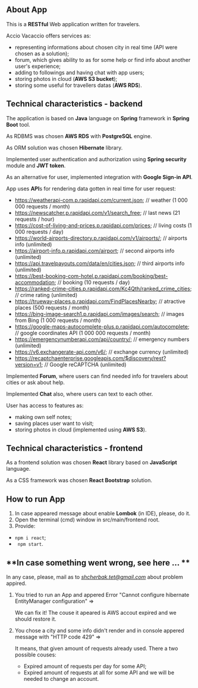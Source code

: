 ## **About App**

This is a **RESTful** Web application written for travelers.

Accio Vacaccio offers services as:
- representing informations about chosen city in real time (API were chosen as a solution);
- forum, which gives ability to as for some help or find info about another user's experience;
- adding to followings and having chat with app users;
- storing photos in cloud (**AWS S3 bucket**);
- storing some useful for travellers datas (**AWS RDS**).


## **Technical characteristics - backend**

The application is based on **Java** language on **Spring** framework in **Spring Boot** tool.

As RDBMS was chosen **AWS RDS** with **PostgreSQL** engine.

As ORM solution was chosen **Hibernate** library.

Implemented user authentication and authorization using **Spring security** module and **JWT token**.

As an alternative for user, implemented integration with **Google Sign-in API**.

App uses **API**s for rendering data gotten in real time for user request:

- https://weatherapi-com.p.rapidapi.com/current.json; // weather (1 000 000 requests / month)
- https://newscatcher.p.rapidapi.com/v1/search_free; // last news (21 requests / hour)
- https://cost-of-living-and-prices.p.rapidapi.com/prices; // living costs (1 000 requests / day)
- https://world-airports-directory.p.rapidapi.com/v1/airports/; // airports info (unlimited)
- https://airport-info.p.rapidapi.com/airport; // second airports info (unlimited)
- https://api.travelpayouts.com/data/en/cities.json; // third airports info (unlimited)
- https://best-booking-com-hotel.p.rapidapi.com/booking/best-accommodation; // booking (10 requests / day)
- https://ranked-crime-cities.p.rapidapi.com/Kc4Qth/ranked_crime_cities; // crime rating (unlimited)
- https://trueway-places.p.rapidapi.com/FindPlacesNearby; // atractive places (500 requests / month)
- https://bing-image-search1.p.rapidapi.com/images/search; // images from Bing  (1 000 requests / month)
- https://google-maps-autocomplete-plus.p.rapidapi.com/autocomplete; // google coordinates API (1 000 000 requests / month)
- https://emergencynumberapi.com/api/country/; // emergency numbers (unlimited)
- https://v6.exchangerate-api.com/v6/; // exchange currency (unlimited)
- https://recaptchaenterprise.googleapis.com/$discovery/rest?version=v1; // Google reCAPTCHA (unlimited)

Implemented **Forum**, where users can find needed info for travelers about cities or ask about help.

Implemented **Chat** also, where users can text to each other.

User has access to features as:
 - making own self notes;
 - saving places user want to visit;
 - storing photos in cloud (implemented using **AWS S3**).
 
 
 ## **Technical characteristics - frontend**
 
As a frontend solution was chosen **React** library based on **JavaScript** language.

As a CSS framework was chosen **React Bootstrap** solution.


## **How to run App**

1. In case appeared message about enable **Lombok** (in IDE), please, do it.
2. Open the terminal (cmd) window in src/main/frontend root.
3. Provide: 
 - ```npm i react```;
 - ``` npm start```.

## **In case something went wrong, see here ... **

In any case, please, mail as to *shcherbak.tet@gmail.com* about problem appired.

1. You tried to run an App and appered Error "Cannot configure hibernate EntityManager configuration" =>

   We can fix it! The couse it apeared is AWS accout expired and we should restore it.
2. You chose a city and some info didn't render and in console appered message with "HTTP code 429" => 

   It means, that given amount of requests already used.
   There a two possible couses: 
    - Expired amount of requests per day for some API;
    - Expired amount of requests at all for some API and we will be needed to change an account.
